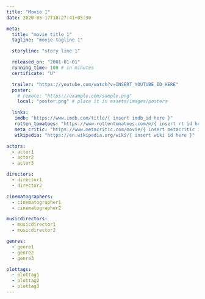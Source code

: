 ```yaml
---
title: "Movie 1"
date: 2020-05-17T18:27:41+05:30

meta:
  title: "movie title 1"
  tagline: "movie tagline 1"

  storyline: "story line 1"

  released_on: "2001-01-01"
  running_time: 100 # in minutes
  certificate: "U"

  trailer: "https://youtube.com/watch?v=INSERT_YOUTUBE_ID_HERE" 
  poster:  
    # remote: "https://example.com/sample.png" 
    local: "poster.png" # place it in assets/images/posters

  links:
   imdb: "https://www.imdb.com/title/{ insert imdb_id here }"
   rotten_tomatoes: "https://www.rottentomatoes.com/m/{ insert rt id here }"
   meta_critic: "https://www.metacritic.com/movie/{ insert metacritic id here }"
   wikipedia: "https://en.wikipedia.org/wiki/{ insert wiki id here }"

actors:
  - actor1
  - actor2
  - actor3

directors:
  - director1
  - director2

cinematographers:
  - cinematographer1
  - cinematographer2

musicdirectors:
  - musicdirector1
  - musicdirector2

genres:
  - genre1
  - genre2
  - genre3

plottags:
  - plottag1
  - plottag2
  - plottag3
---
```

